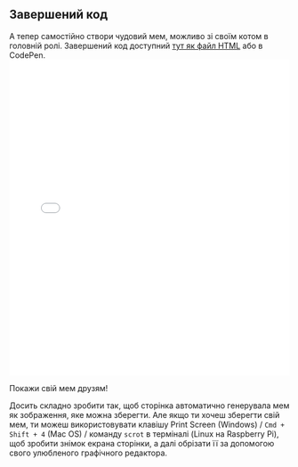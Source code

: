 ## Завершений код

А тепер самостійно створи чудовий мем, можливо зі своїм котом в головній ролі. Завершений код доступний [тут як файл HTML](resources/index.html) або в CodePen. <iframe height='567' scrolling='no' title='Генератор котячих мемів' src='//codepen.io/Translation_RPF/embed/JjYdYaX/?height=567&theme-id=0&default-tab=js,result&embed-version=2' frameborder='no' allowtransparency='true' allowfullscreen='true' style='width: 100%;' mark="crwd-mark">See the Pen <a href='https://codepen.io/Translation_RPF/pen/JjYdYaX/'>Cat Meme Generator</a> by Laura Sach (<a href='https://codepen.io/rpflaura'>@rpflaura</a>) on <a href='https://codepen.io'>CodePen</a>.
</iframe>

Покажи свій мем друзям!

Досить складно зробити так, щоб сторінка автоматично генерувала мем як зображення, яке можна зберегти. Але якщо ти хочеш зберегти свій мем, ти можеш використовувати клавішу Print Screen (Windows) / `Cmd + Shift + 4` (Mac OS) / команду `scrot` в терміналі (Linux на Raspberry Pi), щоб зробити знімок екрана сторінки, а далі обрізати її за допомогою свого улюбленого графічного редактора.
